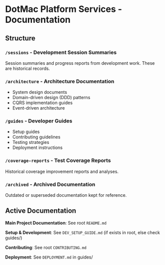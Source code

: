 # DotMac Platform Services - Documentation

## Structure

### `/sessions` - Development Session Summaries
Session summaries and progress reports from development work. These are historical records.

### `/architecture` - Architecture Documentation
- System design documents
- Domain-driven design (DDD) patterns
- CQRS implementation guides
- Event-driven architecture

### `/guides` - Developer Guides
- Setup guides
- Contributing guidelines
- Testing strategies
- Deployment instructions

### `/coverage-reports` - Test Coverage Reports
Historical coverage improvement reports and analyses.

### `/archived` - Archived Documentation
Outdated or superseded documentation kept for reference.

## Active Documentation

**Main Project Documentation**: See root `README.md`

**Setup & Development**: See `DEV_SETUP_GUIDE.md` (if exists in root, else check guides/)

**Contributing**: See root `CONTRIBUTING.md`

**Deployment**: See `DEPLOYMENT.md` in guides/
